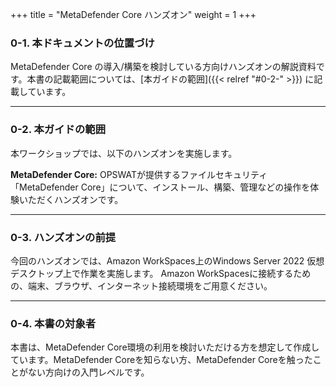 +++
title = "MetaDefender Core ハンズオン"
weight = 1
+++

### 0-1. 本ドキュメントの位置づけ

MetaDefender Core の導入/構築を検討している方向けハンズオンの解説資料です。本書の記載範囲については、[本ガイドの範囲]({{< relref "#0-2-" >}}) に記載しています。

----

### 0-2. 本ガイドの範囲

本ワークショップでは、以下のハンズオンを実施します。

**MetaDefender Core:** OPSWATが提供するファイルセキュリティ「MetaDefender Core」について、インストール、構築、管理などの操作を体験いただくハンズオンです。

----

### 0-3. ハンズオンの前提

今回のハンズオンでは、Amazon WorkSpaces上のWindows Server 2022 仮想デスクトップ上で作業を実施します。
Amazon WorkSpacesに接続するための、端末、ブラウザ、インターネット接続環境をご用意ください。

----

### 0-4. 本書の対象者

本書は、MetaDefender Core環境の利用を検討いただける方を想定して作成しています。MetaDefender Coreを知らない方、MetaDefender Coreを触ったことがない方向けの入門レベルです。